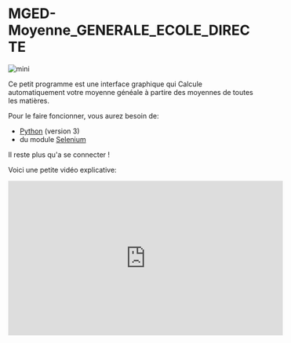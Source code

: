# MGED-Moyenne_GENERALE_ECOLE_DIRECTE

![mini](https://user-images.githubusercontent.com/60709615/112749565-6755c100-8fc3-11eb-9743-865794acb985.jpg)

Ce petit programme est une interface graphique qui Calcule automatiquement votre moyenne généale à partire des moyennes de toutes les matières.

Pour le faire foncionner, vous aurez besoin de:
* [Python](https://www.python.org/) (version 3)
* du module [Selenium](https://selenium-python.readthedocs.io/installation.html)

Il reste plus qu'a se connecter !

Voici une petite vidéo explicative:

<iframe width="560" height="315" src="https://www.youtube.com/embed/MChau9UFr2E" title="YouTube video player" frameborder="0" allow="accelerometer; autoplay; clipboard-write; encrypted-media; gyroscope; picture-in-picture" allowfullscreen></iframe>
